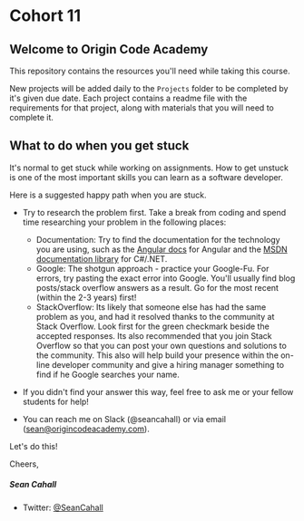 # Cohort 11

## Welcome to Origin Code Academy

This repository contains the resources you'll need while taking this course.

New projects will be added daily to the `Projects` folder to be completed by it's given due date. Each project contains a readme file with the requirements for that project, along with materials that you will need to complete it.


## What to do when you get stuck

It's normal to get stuck while working on assignments. How to get unstuck is one of the most important skills you can learn as a software developer.

Here is a suggested happy path when you are stuck.

- Try to research the problem first. Take a break from coding and spend time researching your problem in the following places:
	- Documentation: Try to find the documentation for the technology you are using, such as the [Angular docs](https://docs.angularjs.org/api) for Angular and the [MSDN documentation library](https://msdn.microsoft.com/en-us/library/kx37x362.aspx) for C#/.NET.
	- Google: The shotgun approach - practice your Google-Fu. For errors, try pasting the exact error into Google. You'll usually find blog posts/stack overflow answers as a result. Go for the most recent (within the 2-3 years) first!
	- StackOverflow: Its likely that someone else has had the same problem as you, and had it resolved thanks to the community at Stack Overflow. Look first for the green checkmark beside the accepted responses. Its also recommended that you join Stack Overflow so that you can post your own questions and solutions to the community. This also will help build your presence within the on-line developer community and give a hiring manager something to find if he Google searches your name.

- If you didn't find your answer this way, feel free to ask me or your fellow students for help!
- You can reach me on Slack (@seancahall) or via email (sean@origincodeacademy.com).

Let's do this!

Cheers,

##### Sean Cahall

* Twitter: [@SeanCahall](https://twitter.com/SeanCahall)
